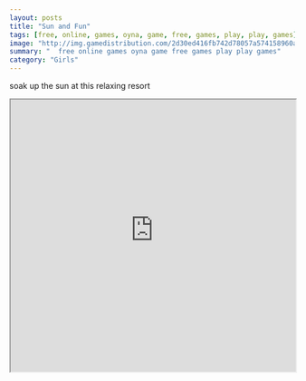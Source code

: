 ```yaml
---
layout: posts
title: "Sun and Fun"
tags: [free, online, games, oyna, game, free, games, play, play, games]
image: "http://img.gamedistribution.com/2d30ed416fb742d78057a574158960a6.jpg"
summary: "  free online games oyna game free games play play games"
category: "Girls"
---
```


soak up the sun at this relaxing resort

<iframe width="100%" height="480px;" src="http://flash.gamedistribution.com?game=2d30ed416fb742d78057a574158960a6"></iframe>